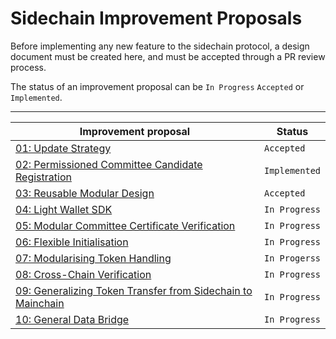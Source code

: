 # Sidechain Improvement Proposals

Before implementing any new feature to the sidechain protocol, a design document must be created here,
and must be accepted through a PR review process.

The status of an improvement proposal can be `In Progress` `Accepted` or `Implemented`.

-------------------------------------------------------------------------------------------------------------------------------------------------------
| Improvement proposal                                                                                                                | Status        |
|-------------------------------------------------------------------------------------------------------------------------------------|---------------|
| [01: Update Strategy](./SIPs/01-UpdateStrategy.md)                                                                                  | `Accepted`    |
| [02: Permissioned Committee Candidate Registration](./SIPs/02-PermissionedCandidates.md)                                            | `Implemented` |
| [03: Reusable Modular Design](./SIPs/03-ReusableModularDesign.md)                                                                   | `Accepted`    |
| [04: Light Wallet SDK](./SIPs/04-LightWalletSDK.md)                                                                                 | `In Progress` |
| [05: Modular Committee Certificate Verification](./SIPs/05-ModularCommitteeCertificateVerification.md)                              | `In Progress` |
| [06: Flexible Initialisation](./SIPs/06-FlexibleInitialisation.md)                                                                  | `In Progress` |
| [07: Modularising Token Handling](./SIPs/07-ModularisingTokenHandling.md)                                                           | `In Progerss` |
| [08: Cross-Chain Verification](./SIPs/08-CrossChainVerification.md)                                                                 | `In Progress` |
| [09: Generalizing Token Transfer from Sidechain to Mainchain](./SIPs/09-Generalizing-Token-Transfer-From-Sidechain-to-Mainchain.md) | `In Progress` |
| [10: General Data Bridge](./SIPs/10-GeneralDataBridge.md)                                                                           | `In Progress` |
